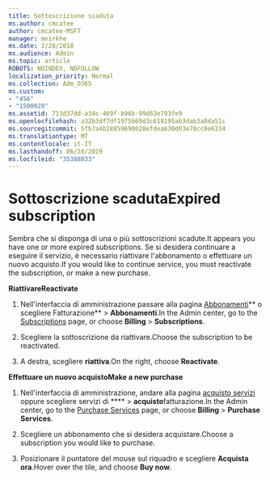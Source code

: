 ```yaml
---
title: Sottoscrizione scaduta
ms.author: cmcatee
author: cmcatee-MSFT
manager: mnirkhe
ms.date: 2/28/2018
ms.audience: Admin
ms.topic: article
ROBOTS: NOINDEX, NOFOLLOW
localization_priority: Normal
ms.collection: Adm_O365
ms.custom:
- "456"
- "1500020"
ms.assetid: 713d37dd-a34c-469f-b96b-99d63e793fe9
ms.openlocfilehash: a32b3df7df1975b69d3c618195ab3dab3a8da51c
ms.sourcegitcommit: 5fb7a4b28859690020efdea630d03e70cc0e6334
ms.translationtype: MT
ms.contentlocale: it-IT
ms.lasthandoff: 06/28/2019
ms.locfileid: "35388033"
---
```

# <a name="expired-subscription"></a><span data-ttu-id="7090c-102">Sottoscrizione scaduta</span><span class="sxs-lookup"><span data-stu-id="7090c-102">Expired subscription</span></span>

<span data-ttu-id="7090c-103">Sembra che si disponga di una o più sottoscrizioni scadute.</span><span class="sxs-lookup"><span data-stu-id="7090c-103">It appears you have one or more expired subscriptions.</span></span> <span data-ttu-id="7090c-104">Se si desidera continuare a eseguire il servizio, è necessario riattivare l'abbonamento o effettuare un nuovo acquisto.</span><span class="sxs-lookup"><span data-stu-id="7090c-104">If you would like to continue service, you must reactivate the subscription, or make a new purchase.</span></span>
  
 <span data-ttu-id="7090c-105">**Riattivare**</span><span class="sxs-lookup"><span data-stu-id="7090c-105">**Reactivate**</span></span>
  
1. <span data-ttu-id="7090c-106">Nell'interfaccia di amministrazione passare alla pagina [Abbonamenti](https://go.microsoft.com/fwlink/p/?linkid=842054)\*\* o scegliere Fatturazione\*\* \> **Abbonamenti**.</span><span class="sxs-lookup"><span data-stu-id="7090c-106">In the Admin center, go to the [Subscriptions](https://go.microsoft.com/fwlink/p/?linkid=842054) page, or choose **Billing** \> **Subscriptions**.</span></span>

2. <span data-ttu-id="7090c-107">Scegliere la sottoscrizione da riattivare.</span><span class="sxs-lookup"><span data-stu-id="7090c-107">Choose the subscription to be reactivated.</span></span>

3. <span data-ttu-id="7090c-108">A destra, scegliere **riattiva**.</span><span class="sxs-lookup"><span data-stu-id="7090c-108">On the right, choose **Reactivate**.</span></span>

 <span data-ttu-id="7090c-109">**Effettuare un nuovo acquisto**</span><span class="sxs-lookup"><span data-stu-id="7090c-109">**Make a new purchase**</span></span>
  
1. <span data-ttu-id="7090c-110">Nell'interfaccia di amministrazione, andare alla pagina [acquisto servizi](https://go.microsoft.com/fwlink/p/?linkid=868433) oppure scegliere servizi di \*\*\*\* \> **acquisto**fatturazione.</span><span class="sxs-lookup"><span data-stu-id="7090c-110">In the Admin center, go to the [Purchase Services](https://go.microsoft.com/fwlink/p/?linkid=868433) page, or choose **Billing** \> **Purchase Services**.</span></span>

2. <span data-ttu-id="7090c-111">Scegliere un abbonamento che si desidera acquistare.</span><span class="sxs-lookup"><span data-stu-id="7090c-111">Choose a subscription you would like to purchase.</span></span>

3. <span data-ttu-id="7090c-112">Posizionare il puntatore del mouse sul riquadro e scegliere **Acquista ora**.</span><span class="sxs-lookup"><span data-stu-id="7090c-112">Hover over the tile, and choose **Buy now**.</span></span>
